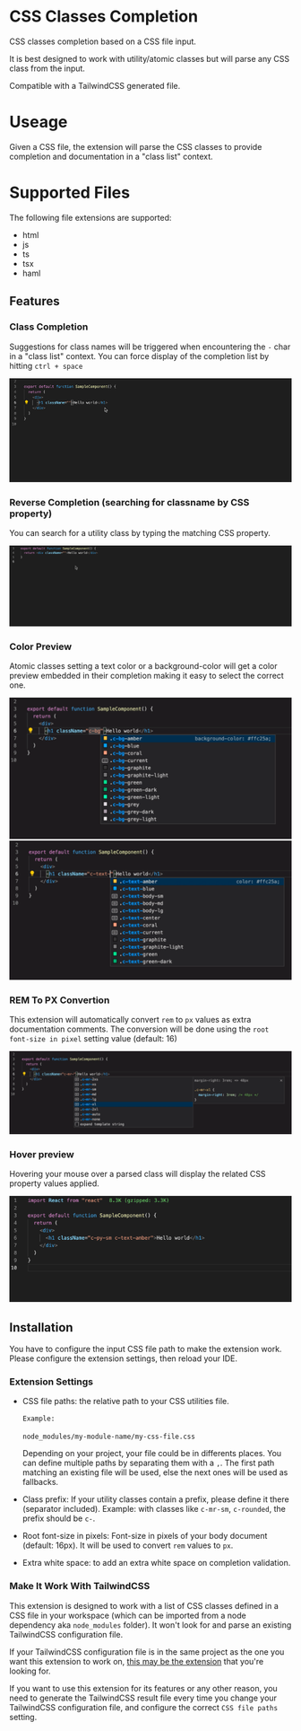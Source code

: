 # CSS Classes Completion

CSS classes completion based on a CSS file input.

It is best designed to work with utility/atomic classes but will parse any CSS class from the input.

Compatible with a TailwindCSS generated file.

# Useage

Given a CSS file, the extension will parse the CSS classes to provide completion and documentation in a "class list" context.

# Supported Files

The following file extensions are supported:
- html
- js
- ts
- tsx
- haml

## Features

### Class Completion

Suggestions for class names will be triggered when encountering the `-` char in a "class list" context.
You can force display of the completion list by hitting `ctrl + space`

![completion](media/doc/completion-feature.gif)

### Reverse Completion (searching for classname by CSS property)

You can search for a utility class by typing the matching CSS property.

![reverse completion feature](media/doc/reverse-completion-feature.gif)

### Color Preview

Atomic classes setting a text color or a background-color will get a color preview embedded in their completion making it easy to select the correct one.

![color preview](media/doc/color-bg-feature.png) ![color preview](media/doc/color-text-feature.png)

### REM To PX Convertion

This extension will automatically convert `rem` to `px` values as extra documentation comments.
The conversion will be done using the `root font-size in pixel` setting value (default: 16)

![rem to px](media/doc/rem-to-px-feature.png)

### Hover preview

Hovering your mouse over a parsed class will display the related CSS property values applied.

![hover feature](media/doc/hover-feature.gif)

## Installation

You have to configure the input CSS file path to make the extension work.
Please configure the extension settings, then reload your IDE.

### Extension Settings

- CSS file paths: the relative path to your CSS utilities file.

  ```
  Example:

  node_modules/my-module-name/my-css-file.css
  ```

  Depending on your project, your file could be in differents places. You can define multiple paths by separating them with a `,`. The first path matching an existing file will be used, else the next ones will be used as fallbacks.

- Class prefix: If your utility classes contain a prefix, please define it there (separator included).
  Example: with classes like `c-mr-sm`, `c-rounded`, the prefix should be `c-`.

- Root font-size in pixels: Font-size in pixels of your body document (default: 16px). It will be used to convert `rem` values to `px`.
  
- Extra white space: to add an extra white space on completion validation. 

### Make It Work With TailwindCSS

This extension is designed to work with a list of CSS classes defined in a CSS file in your workspace (which can be imported from a node dependency aka `node_modules` folder).
It won't look for and parse an existing TailwindCSS configuration file.

If your TailwindCSS configuration file is in the same project as the one you want this extension to work on, [this may be the extension](https://marketplace.visualstudio.com/items?itemName=bradlc.vscode-tailwindcss) that you're looking for.

If you want to use this extension for its features or any other reason, you need to generate the TailwindCSS result file every time you change your TailwindCSS configuration file, and configure the correct `CSS file paths` setting. 
